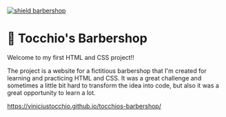 [![shield barbershop](https://img.shields.io/badge/viniciustocchio-barbershop-orange)](https://github.com/viniciustocchio/tocchios-barbershop)

# 💈 Tocchio's Barbershop

<p align="center">
  <![GitHub Logo](/images/logo-white-200.png)>
</p>

Welcome to my first HTML and CSS project!!

The project is a website for a fictitious barbershop that I'm created for learning and practicing HTML and CSS. 
It was a great challenge and sometimes a little bit hard to transform the idea into code, but also it was a great opportunity to learn a lot.

https://viniciustocchio.github.io/tocchios-barbershop/
